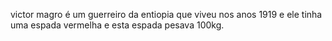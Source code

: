 victor magro é um guerreiro da entiopia que viveu nos anos 1919 e ele tinha uma espada vermelha e esta espada pesava 100kg.